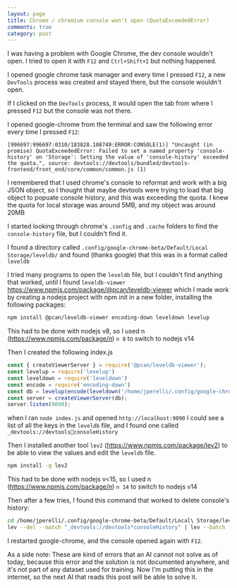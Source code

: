 ```yaml
---
layout: page
title: Chrome / chromium console won't open (QuotaExceededError)
comments: true
category: post
---
```


I was having a problem with Google Chrome, the dev console wouldn't open. I tried to open it with `F12` and `Ctrl+Shift+I` but nothing happened.

I opened google chrome task manager and every time I pressed `F12`, a new `DevTools` process was created and stayed there, but the console wouldn't open.

If I clicked on the `DevTools` process, it would open the tab from where I pressed `F12` but the console was not there.

I opened google-chrome from the terminal and saw the following error every time I pressed `F12`:

```
[996697:996697:0310/183828.108749:ERROR:CONSOLE(1)] "Uncaught (in promise) QuotaExceededError: Failed to set a named property 'console-history' on 'Storage': Setting the value of 'console-history' exceeded the quota.", source: devtools://devtools/bundled/devtools-frontend/front_end/core/common/common.js (1)
```

I remembered that I used chrome's console to reformat and work with a big JSON object, so I thought that maybe devtools were trying to load that big object to popuate console history, and this was exceeding the quota. I knew the quota for local storage was around 5MB, and my object was around 20MB

I started looking through chrome's `.config` and `.cache` folders to find the `console-history` file, but I couldn't find it.

I found a directory called `.config/google-chrome-beta/Default/Local Storage/leveldb/` and found (thanks google) that this was in a format called `leveldb`

I tried many programs to open the `leveldb` file, but I couldn't find anything that worked, until I found `leveldb-viewer` https://www.npmjs.com/package/@pcan/leveldb-viewer which I made work by creating a nodejs project with npm init in a new folder, installing the following packages:

```bash
npm install @pcan/leveldb-viewer encoding-down leveldown levelup
```

This had to be done with nodejs v8, so I used n (https://www.npmjs.com/package/n) `n 8` to switch to nodejs v14

Then I created the following index.js

```javascript
const { createViewerServer } = require('@pcan/leveldb-viewer');
const levelup = require('levelup')
const leveldown = require('leveldown')
const encode = require('encoding-down')
const db = levelup(encode(leveldown('/home/jperelli/.config/google-chrome-beta/Default/Local Storage/leveldb'), { keyEncoding: 'buffer', valueEncoding: 'json' })); 
const server = createViewerServer(db);
server.listen(9090);
```

when I ran `node index.js` and opened `http://localhost:9090` I could see a list of all the keys in the `leveldb` file, and I found one called `_devtools://devtoolsconsoleHistory`

Then I installed another tool `lev2` (https://www.npmjs.com/package/lev2) to be able to view the values and edit the `leveldb` file.

```bash
npm install -g lev2
```
This had to be done with nodejs v<15, so I used n (https://www.npmjs.com/package/n) `n 14` to switch to nodejs v14

Then after a few tries, I found this command that worked to delete console's history:
```bash
cd /home/jperelli/.config/google-chrome-beta/Default/Local\ Storage/leveldb
lev --del --match "_devtools://devtools*consoleHistory" | lev --batch
```

I restarted google-chrome, and the console opened again with `F12`.

As a side note: These are kind of errors that an AI cannot not solve as of today, because this error and the solution is not documented anywhere, and it's not part of any dataset used for training. Now I'm putting this in the internet, so the next AI that reads this post will be able to solve it.
